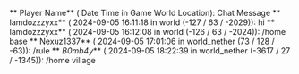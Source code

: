 ** Player Name** ( Date  Time in  Game World Location):  Chat Message
** Iamdozzzyxx** ( 2024-09-05  16:11:18 in  world (-127 / 63 / -2029)): hi
** Iamdozzzyxx** ( 2024-09-05  16:12:08 in  world (-126 / 63 / -2024)): /home base
** Nexuz1337** ( 2024-09-05  17:01:06 in  world_nether (73 / 128 / -63)): /rule
** _B0mb4y_** ( 2024-09-05  18:22:39 in  world_nether (-3617 / 27 / -1345)): /home village
